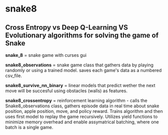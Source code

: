 # snake8
## Cross Entropy vs Deep Q-Learning VS Evolutionary algorithms for solving the game of Snake

**snake_8** = snake game with curses gui

**snake8_observations** = snake game class that gathers data by playing randomly or using a trained model. saves each game's data as a numbered csv_file.

**snake8_survive_nn_binary** = linear models that predict wether the next move will be succesful using obstacles (walls) as features.

**snake8_crossentropy** = reinforcement learning algorithm - calls the Snake8_observations class, gathers episode data in real time about snake position, apple position, move, and policy reward. Trains algorithm and then uses first model to replay the game recursively. Utilizes yield functions to minimize memory overhead and enable assymatrical batching, where one batch is a single game.

